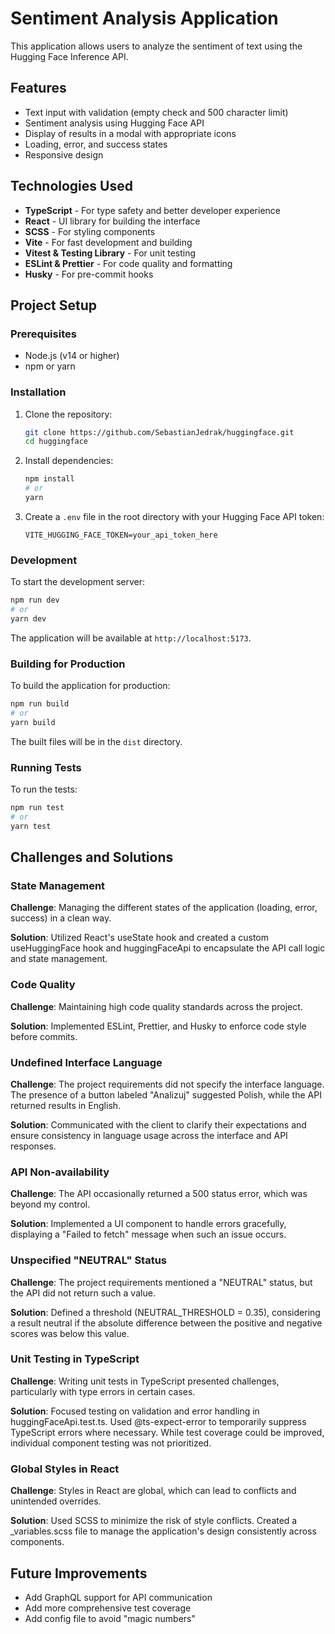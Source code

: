 # Sentiment Analysis Application

This application allows users to analyze the sentiment of text using the Hugging Face Inference API.

## Features

- Text input with validation (empty check and 500 character limit)
- Sentiment analysis using Hugging Face API
- Display of results in a modal with appropriate icons
- Loading, error, and success states
- Responsive design

## Technologies Used

- **TypeScript** - For type safety and better developer experience
- **React** - UI library for building the interface
- **SCSS** - For styling components
- **Vite** - For fast development and building
- **Vitest & Testing Library** - For unit testing
- **ESLint & Prettier** - For code quality and formatting
- **Husky** - For pre-commit hooks

## Project Setup

### Prerequisites

- Node.js (v14 or higher)
- npm or yarn

### Installation

1. Clone the repository:
   ```bash
   git clone https://github.com/SebastianJedrak/huggingface.git
   cd huggingface
   ```

2. Install dependencies:
   ```bash
   npm install
   # or
   yarn
   ```

3. Create a `.env` file in the root directory with your Hugging Face API token:
   ```
   VITE_HUGGING_FACE_TOKEN=your_api_token_here
   ```

### Development

To start the development server:

```bash
npm run dev
# or
yarn dev
```

The application will be available at `http://localhost:5173`.

### Building for Production

To build the application for production:

```bash
npm run build
# or
yarn build
```

The built files will be in the `dist` directory.

### Running Tests

To run the tests:

```bash
npm run test
# or
yarn test
```

## Challenges and Solutions

### State Management

**Challenge**: Managing the different states of the application (loading, error, success) in a clean way.

**Solution**: Utilized React's useState hook and created a custom useHuggingFace hook and huggingFaceApi to encapsulate the API call logic and state management.

### Code Quality

**Challenge**: Maintaining high code quality standards across the project.

**Solution**: Implemented ESLint, Prettier, and Husky to enforce code style before commits.

### Undefined Interface Language
**Challenge**: The project requirements did not specify the interface language. The presence of a button labeled "Analizuj" suggested Polish, while the API returned results in English.

**Solution**: Communicated with the client to clarify their expectations and ensure consistency in language usage across the interface and API responses.

### API Non-availability
**Challenge**: The API occasionally returned a 500 status error, which was beyond my control.

**Solution**: Implemented a UI component to handle errors gracefully, displaying a "Failed to fetch" message when such an issue occurs.

### Unspecified "NEUTRAL" Status
**Challenge**: The project requirements mentioned a "NEUTRAL" status, but the API did not return such a value.

**Solution**: Defined a threshold (NEUTRAL_THRESHOLD = 0.35), considering a result neutral if the absolute difference between the positive and negative scores was below this value.

### Unit Testing in TypeScript
**Challenge**: Writing unit tests in TypeScript presented challenges, particularly with type errors in certain cases.

**Solution**: Focused testing on validation and error handling in huggingFaceApi.test.ts. Used @ts-expect-error to temporarily suppress TypeScript errors where necessary. While test coverage could be improved, individual component testing was not prioritized.

### Global Styles in React
**Challenge**: Styles in React are global, which can lead to conflicts and unintended overrides.

**Solution**: Used SCSS to minimize the risk of style conflicts. Created a _variables.scss file to manage the application's design consistently across components.

## Future Improvements

- Add GraphQL support for API communication
- Add more comprehensive test coverage
- Add config file to avoid "magic numbers"